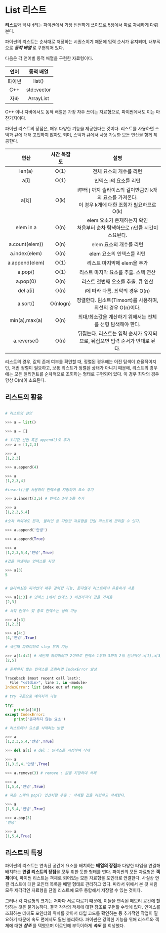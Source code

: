 # List 리스트

**리스트**와 딕셔너리는 파이썬에서 가장 빈번하게 쓰이므로 5장에서 따로 자세하게 다뤄본다.

파이썬의 리스트는 순서대로 저장하는 시퀀스이기 때문에 입력 순서가 유지되며, 내부적으로 ***동적 배열*** 로 구현되어 있다.

다음은 각 언어별 동적 배열을 구현한 자료형이다.

|언어| 동적 배열|
|:--:|:-----:|
|파이썬| list()|
|C++|std::vector|
|자바| ArrayList|

C++ 이나 자바에서도 동적 배열은 가장 자주 쓰이는 자료형으로, 파이썬에서도 이는 마찬가지이다.

파이썬 리스트의 장점은, 매우 다양한 기능을 제공한다는 것이다. 리스트를 사용하면 스택과 큐에 대해 고민하지 않아도 되며, 스택과 큐에서 사용 가능한 모든 연산을 함께 제공한다.

|연산|시간 복잡도|설명|
|:---:|:---:|:---:|
|len(a)|O(1)|전체 요소의 개수를 리턴|
|a[i]|O(1)|인덱스 i의 요소를 리턴|
|a[i:j]|O(k)|i부터 j 까지 슬라이스의 길이만큼인 k개의 요소를 가져온다.<br>이 경우 k개에 대한 조회가 필요하므로 O(k)|
|elem in a|O(n)|elem 요소가 존재하는지 확인<br>처음부터 순차 탐색하므로 n만큼 시간이 소요된다.|
|a.count(elem))|O(n)|elem 요소의 개수를 리턴|
|a.index(elem)|O(n)|elem 요소의 인덱스를 리턴|
|a.append(elem)|O(1)|리스트 마지막에 elem을 추가|
|a.pop()|O(1)|리스트 마지막 요소를 추출. 스택 연산|
|a.pop(0)|O(n)|리스트 첫번째 오소를 추출. 큐 연산 |
|del a[i]|O(n)|i에 따라 다름. 최악의 경우 O(n)|
|a.sort()|O(nlogn)|정렬한다. 팀소트(Timsort)를 사용하며, 최선의 경우 O(n)이다.|
|min(a),max(a)|O(n)|최대/최소값을 계산하기 위해서는 전체를 선형 탐색해야 한다.|
|a.reverse()|O(n)|뒤집는다. 리스트는 입력 순서가 유지되므로, 뒤집으면 입력 순서가 반대로 된다.|

리스트의 경우, 값의 존재 여부를 확인할 때, 정렬된 경우에는 이진 탐색이 효율적이지만, 매번 정렬이 필요하고, 보통 리스트가 정렬된 상태가 아니기 때문에, 리스트의 경우에는 모든 엘리먼트를 순차적으로 조회하는 형태로 구현되어 있다. 이 경우 최악의 경우 항상 O(n)이 소요된다.

## 리스트의 활용

```python

# 리스트의 선언

>>> a = list()

>>> a = []

# 초기값 선언 혹은 append()로 추가
>>> a = [1,2,3]

>>> a
[1,2,3]

>>> a.append(4)

>>> a
[1,2,3,4]

#insert()를 사용하여 인덱스를 지정하여 요소 추가

>>> a.insert(3,5) # 인덱스 3에 5를 추가

>>> a
[1,2,3,5,4]

#숫자 이외에도 문자, 불리언 등 다양한 자료형을 단일 리스트에 관리할 수 있다.

>>> a.append('안녕')

>>> a.append(True)

>>> a
[1,2,3,5,4,'안녕',True]

#값을 꺼낼때는 인덱스를 지정

>>> a[3]
5


# 슬라이싱은 파이썬의 매우 강력한 기능, 문자열과 리스트에서 유용하게 사용

>>> a[1:3] # 인덱스 1에서 인덱스 3 이전까지의 값을 가져옴
[2,3]

# 시작 인덱스 및 종료 인덱스는 생략 가능

>>> a[:3]
[1,2,3]

>>> a[4:]
[4,'안녕',True]

# 세번째 파라미터로 step 부여 가능

>>> a[1:4:2] # 세번째 파라미터가 2이므로 인덱스 1부터 3까지 2씩 건너뛰어 a[1],a[3]을 가져온다.
[2,5]

# 존재하지 않는 인덱스를 조회하면 IndexError 발생

Traceback (most recent call last):
  File "<stdin>", line 1, in <module>
IndexError: list index out of range

# try 구문으로 예외처리 가능

try:
    print(a[10])
except IndexError:
    print('존재하지 않는 요소')

# 리스트에서 요소를 삭제하는 방법

>>> a
[1,2,3,5,4,'안녕',True]

>>> del a[1] # del : 인덱스를 지정하여 삭제 

>>> a
[1,3,5,4,'안녕',True]

>>> a.remove(3) # remove : 값을 지정하여 삭제

>>> a
[1,5,4,'안녕',True]

# 혹은 스택의 pop() 연산처럼 추출 : 삭제될 값을 리턴하고 삭제한다.

>>> a
[1,5,4,'안녕',True]

>>> a.pop(3)
'안녕'

>>> a
[1,5,4,True]
```

## 리스트의 특징

파이썬의 리스트는 연속된 공간에 요소를 배치하는 **배열의 장점**과 다양한 타입을 연결해 배치하는 **연결 리스트의 장점**을 모두 취한 듯한 형태를 띤다. 파이썬의 모든 자료형은 **객체**이며, 파이썬 리스트는 객체로 되어있는 모든 자료형을 포인터로 연결한다. 사실상 연결 리스트에 대한 포인터 목록을 배열 형태로 관리하고 있다. 따라서 위에서 본 것 처럼 모두 제각각인 자료형을 단일 리스트에 모두 통합해서 저장할 수 있는 것이다.

그러나 각 자료형의 크기는 저마다 서로 다르기 때문에, 이들을 연속된 메모리 공간에 할당하는 것은 불가능하다. 결국 각각의 객체에 대한 참조로 구현할 수밖에 없다. 인덱스를 조회하는 데에도 포인터의 위치를 찾아서 타입 코드를 확인하는 등 추가적인 작업이 필요하기 때문에 속도 면에서도 훨씬 불리하다. 파이썬은 강력한 기능을 위해 리스트와 객체에 대한 ***참조*** 를 택했으며 이로인해 부득이하게 ***속도*** 를 희생했다.
